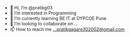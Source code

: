 - 👋 Hi, I’m @pratikg03
- 👀 I’m interested in Programming
- 🌱 I’m currently learning BE IT at DYPCOE Pune
- 💞️ I’m looking to collaborate on ...
- 📫 How to reach me ...pratikgagare302002@gmail.com

<!---
pratikg03/pratikg03 is a ✨ special ✨ repository because its `README.md` (this file) appears on your GitHub profile.
You can click the Preview link to take a look at your changes.
--->
